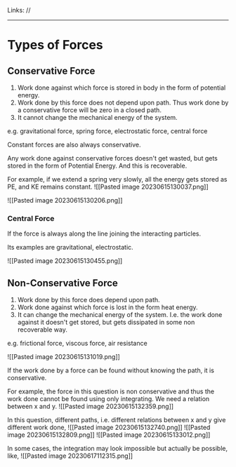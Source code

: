Links: //
___
# Types of Forces

## Conservative Force

1. Work done against which force is stored in body in the form of potential energy. 
2. Work done by this force does not depend upon path. Thus work done by a conservative force will be zero in a closed path. 
3. It cannot change the mechanical energy of the system.

e.g. gravitational force, spring force, electrostatic force, central force

Constant forces are also always conservative. 


Any work done against conservative forces doesn't get wasted, but gets stored in the form of Potential Energy. And this is recoverable. 

For example, if we extend a spring very slowly, all the energy gets stored as PE, and KE remains constant. 
![[Pasted image 20230615130037.png]] 

![[Pasted image 20230615130206.png]]

### Central Force
If the force is always along the line joining the interacting particles.

Its examples are gravitational, electrostatic. 

![[Pasted image 20230615130455.png]]

## Non-Conservative Force
1. Work done by this force does depend upon path.
1. Work done against which force is lost in the form heat energy. 
3. It can change the mechanical energy of the system. I.e. the work done against it doesn't get stored, but gets dissipated in some non recoverable way. 

e.g. frictional force, viscous force, air resistance

![[Pasted image 20230615131019.png]]

 If the work done by a force can be found without knowing the path, it is conservative. 
 
 For example, the force in this question is non conservative and thus the work done cannot be found using only integrating. We need a relation between x and y.
![[Pasted image 20230615132359.png]] 

In this question, different paths, i.e. different relations between x and y give different work done,
![[Pasted image 20230615132740.png]]
![[Pasted image 20230615132809.png]]
![[Pasted image 20230615133012.png]]

In some cases, the integration may look impossible but actually be possible, like,
![[Pasted image 20230617112315.png]]
